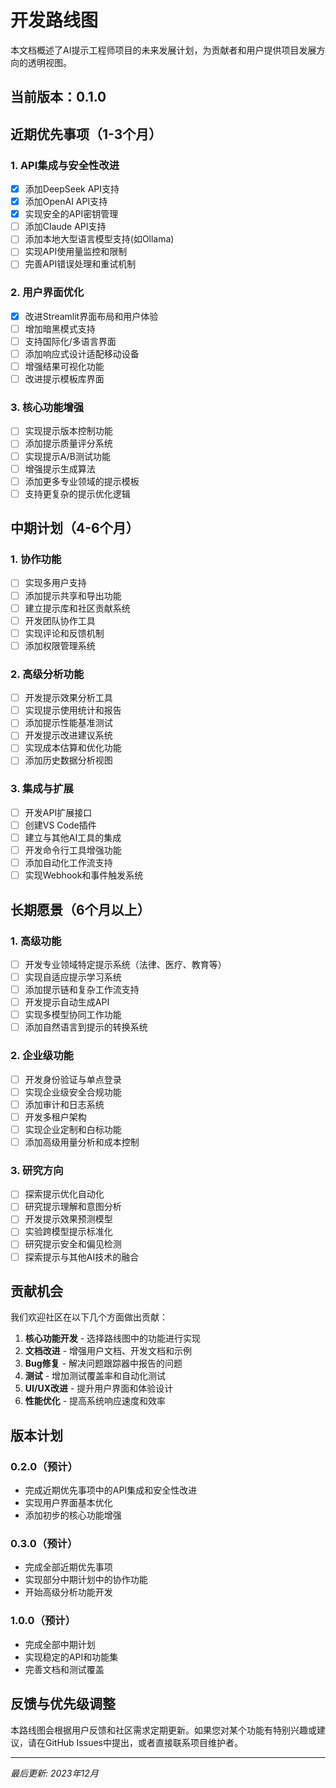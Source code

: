 # 开发路线图

本文档概述了AI提示工程师项目的未来发展计划，为贡献者和用户提供项目发展方向的透明视图。

## 当前版本：0.1.0

## 近期优先事项（1-3个月）

### 1. API集成与安全性改进

- [x] 添加DeepSeek API支持
- [x] 添加OpenAI API支持
- [x] 实现安全的API密钥管理
- [ ] 添加Claude API支持
- [ ] 添加本地大型语言模型支持(如Ollama)
- [ ] 实现API使用量监控和限制
- [ ] 完善API错误处理和重试机制

### 2. 用户界面优化

- [x] 改进Streamlit界面布局和用户体验
- [ ] 增加暗黑模式支持
- [ ] 支持国际化/多语言界面
- [ ] 添加响应式设计适配移动设备
- [ ] 增强结果可视化功能
- [ ] 改进提示模板库界面

### 3. 核心功能增强

- [ ] 实现提示版本控制功能
- [ ] 添加提示质量评分系统
- [ ] 实现提示A/B测试功能
- [ ] 增强提示生成算法
- [ ] 添加更多专业领域的提示模板
- [ ] 支持更复杂的提示优化逻辑

## 中期计划（4-6个月）

### 1. 协作功能

- [ ] 实现多用户支持
- [ ] 添加提示共享和导出功能
- [ ] 建立提示库和社区贡献系统
- [ ] 开发团队协作工具
- [ ] 实现评论和反馈机制
- [ ] 添加权限管理系统

### 2. 高级分析功能

- [ ] 开发提示效果分析工具
- [ ] 实现提示使用统计和报告
- [ ] 添加提示性能基准测试
- [ ] 开发提示改进建议系统
- [ ] 实现成本估算和优化功能
- [ ] 添加历史数据分析视图

### 3. 集成与扩展

- [ ] 开发API扩展接口
- [ ] 创建VS Code插件
- [ ] 建立与其他AI工具的集成
- [ ] 开发命令行工具增强功能
- [ ] 添加自动化工作流支持
- [ ] 实现Webhook和事件触发系统

## 长期愿景（6个月以上）

### 1. 高级功能

- [ ] 开发专业领域特定提示系统（法律、医疗、教育等）
- [ ] 实现自适应提示学习系统
- [ ] 添加提示链和复杂工作流支持
- [ ] 开发提示自动生成API
- [ ] 实现多模型协同工作功能
- [ ] 添加自然语言到提示的转换系统

### 2. 企业级功能

- [ ] 开发身份验证与单点登录
- [ ] 实现企业级安全合规功能
- [ ] 添加审计和日志系统
- [ ] 开发多租户架构
- [ ] 实现企业定制和白标功能
- [ ] 添加高级用量分析和成本控制

### 3. 研究方向

- [ ] 探索提示优化自动化
- [ ] 研究提示理解和意图分析
- [ ] 开发提示效果预测模型
- [ ] 实验跨模型提示标准化
- [ ] 研究提示安全和偏见检测
- [ ] 探索提示与其他AI技术的融合

## 贡献机会

我们欢迎社区在以下几个方面做出贡献：

1. **核心功能开发** - 选择路线图中的功能进行实现
2. **文档改进** - 增强用户文档、开发文档和示例
3. **Bug修复** - 解决问题跟踪器中报告的问题
4. **测试** - 增加测试覆盖率和自动化测试
5. **UI/UX改进** - 提升用户界面和体验设计
6. **性能优化** - 提高系统响应速度和效率

## 版本计划

### 0.2.0（预计）
- 完成近期优先事项中的API集成和安全性改进
- 实现用户界面基本优化
- 添加初步的核心功能增强

### 0.3.0（预计）
- 完成全部近期优先事项
- 实现部分中期计划中的协作功能
- 开始高级分析功能开发

### 1.0.0（预计）
- 完成全部中期计划
- 实现稳定的API和功能集
- 完善文档和测试覆盖

## 反馈与优先级调整

本路线图会根据用户反馈和社区需求定期更新。如果您对某个功能有特别兴趣或建议，请在GitHub Issues中提出，或者直接联系项目维护者。

---

*最后更新: 2023年12月* 